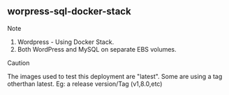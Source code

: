 ## worpress-sql-docker-stack

> [!NOTE]

1. Wordpress - Using Docker Stack.
2. Both WordPress and MySQL on separate EBS volumes.


> [!CAUTION]
> The images used to test this deployment are "latest".
> Some are using a tag otherthan latest.
> Eg: a release version/Tag (v1,8.0,etc) 

